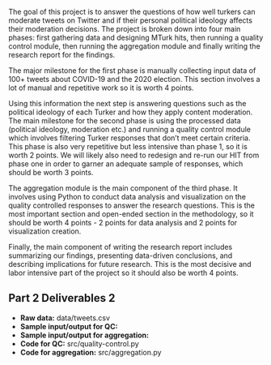 The goal of this project is to answer the questions of how well turkers can moderate tweets on Twitter and if their personal political ideology affects their moderation decisions. The project is broken down into four main phases: first gathering data and designing MTurk hits, then running a quality control module, then running the aggregation module and finally writing the research report for the findings. 

The major milestone for the first phase is manually collecting input data of 100+ tweets about COVID-19 and the 2020 election. This section involves a lot of manual and repetitive work so it is worth 4 points. 

Using this information the next step is answering questions such as the political ideology of each Turker and how they apply content moderation. The main milestone for the second phase is using the processed data (political ideology, moderation etc.) and running a quality control module which involves filtering Turker responses that don’t meet certain criteria. This phase is also very repetitive but less intensive than phase 1, so it is worth 2 points. We will likely also need to redesign and re-run our HIT from phase one in order to garner an adequate sample of responses, which should be worth 3 points.

The aggregation module is the main component of the third phase. It involves using Python to conduct data analysis and visualization on the quality controlled responses to answer the research questions. This is the most important section and open-ended section in the methodology, so it should be worth 4 points - 2 points for data analysis and 2 points for visualization creation. 

Finally, the main component of writing the research report includes summarizing our findings, presenting data-driven conclusions, and describing implications for future research. This is the most decisive and labor intensive part of the project so it should also be worth 4 points.


## Part 2 Deliverables 2
- **Raw data:** data/tweets.csv
- **Sample input/output for QC:** 
- **Sample input/output for aggregation:** 
- **Code for QC:** src/quality-control.py
- **Code for aggregation:** src/aggregation.py
